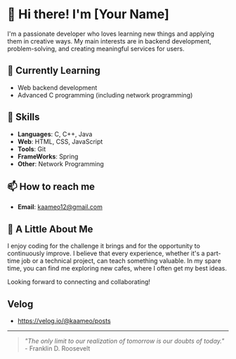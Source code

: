 # 👋 Hi there! I'm [Your Name]

I'm a passionate developer who loves learning new things and applying them in creative ways. My main interests are in backend development, problem-solving, and creating meaningful services for users.

## 🌱 Currently Learning
- Web backend development
- Advanced C programming (including network programming)

## 💼 Skills
- **Languages**: C, C++, Java
- **Web**: HTML, CSS, JavaScript
- **Tools**: Git
- **FrameWorks**: Spring
- **Other**: Network Programming

## 📫 How to reach me
- **Email**: kaameo12@gmail.com

## 📝 A Little About Me
I enjoy coding for the challenge it brings and for the opportunity to continuously improve. 
I believe that every experience, whether it's a part-time job or a technical project, can teach something valuable. 
In my spare time, you can find me exploring new cafes, where I often get my best ideas.

Looking forward to connecting and collaborating!

## Velog
- https://velog.io/@kaameo/posts
---
> *"The only limit to our realization of tomorrow is our doubts of today."* - Franklin D. Roosevelt


<!---
kaameo/kaameo is a ✨ special ✨ repository because its `README.md` (this file) appears on your GitHub profile.
You can click the Preview link to take a look at your changes.
--->
